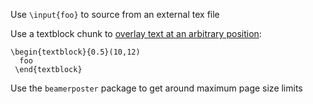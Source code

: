 

Use `\input{foo}` to source from an external tex file

Use a textblock chunk to [overlay text at an arbitrary position](https://stackoverflow.com/a/2633989/3362993):

```
\begin{textblock}{0.5}(10,12)
  foo
 \end{textblock}
```

Use the `beamerposter` package to get around maximum page size limits
